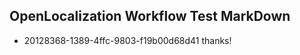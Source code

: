 ## OpenLocalization Workflow Test MarkDown
* 20128368-1389-4ffc-9803-f19b00d68d41 thanks!

<!--HONumber=Aug16_HO1-->


